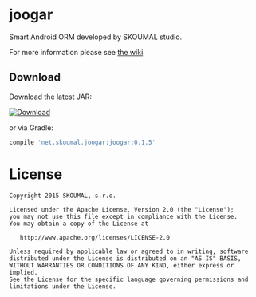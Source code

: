 joogar
========

Smart Android ORM developed by SKOUMAL studio.

For more information please see [the wiki][1].


Download
--------

Download the latest JAR:

[ ![Download](https://api.bintray.com/packages/skoumal/maven/joogar/images/download.svg) ](https://bintray.com/skoumal/maven/joogar/_latestVersion)

or via Gradle:

```groovy
compile 'net.skoumal.joogar:joogar:0.1.5'
```


License
=======

    Copyright 2015 SKOUMAL, s.r.o.

    Licensed under the Apache License, Version 2.0 (the "License");
    you may not use this file except in compliance with the License.
    You may obtain a copy of the License at

       http://www.apache.org/licenses/LICENSE-2.0

    Unless required by applicable law or agreed to in writing, software
    distributed under the License is distributed on an "AS IS" BASIS,
    WITHOUT WARRANTIES OR CONDITIONS OF ANY KIND, either express or implied.
    See the License for the specific language governing permissions and
    limitations under the License.


 [1]: https://github.com/skoumalcz/joogar/wiki
